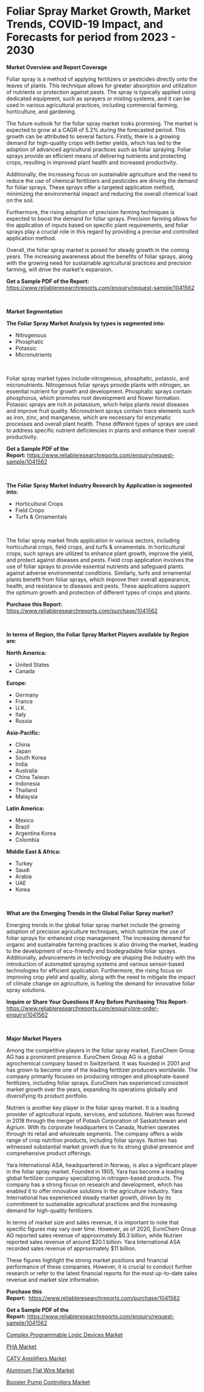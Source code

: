 <p><h1>Foliar Spray Market Growth, Market Trends, COVID-19 Impact, and Forecasts for period from 2023 - 2030</h1></p><p><strong>Market Overview and Report Coverage</strong></p>
<p><p>Foliar spray is a method of applying fertilizers or pesticides directly onto the leaves of plants. This technique allows for greater absorption and utilization of nutrients or protection against pests. The spray is typically applied using dedicated equipment, such as sprayers or misting systems, and it can be used in various agricultural practices, including commercial farming, horticulture, and gardening.</p><p>The future outlook for the foliar spray market looks promising. The market is expected to grow at a CAGR of 5.2% during the forecasted period. This growth can be attributed to several factors. Firstly, there is a growing demand for high-quality crops with better yields, which has led to the adoption of advanced agricultural practices such as foliar spraying. Foliar sprays provide an efficient means of delivering nutrients and protecting crops, resulting in improved plant health and increased productivity.</p><p>Additionally, the increasing focus on sustainable agriculture and the need to reduce the use of chemical fertilizers and pesticides are driving the demand for foliar sprays. These sprays offer a targeted application method, minimizing the environmental impact and reducing the overall chemical load on the soil.</p><p>Furthermore, the rising adoption of precision farming techniques is expected to boost the demand for foliar sprays. Precision farming allows for the application of inputs based on specific plant requirements, and foliar sprays play a crucial role in this regard by providing a precise and controlled application method.</p><p>Overall, the foliar spray market is poised for steady growth in the coming years. The increasing awareness about the benefits of foliar sprays, along with the growing need for sustainable agricultural practices and precision farming, will drive the market's expansion.</p></p>
<p><strong>Get a Sample PDF of the Report:</strong> <a href="https://www.reliableresearchreports.com/enquiry/request-sample/1041562">https://www.reliableresearchreports.com/enquiry/request-sample/1041562</a></p>
<p>&nbsp;</p>
<p><strong>Market Segmentation</strong></p>
<p><strong>The Foliar Spray Market Analysis by types is segmented into:</strong></p>
<p><ul><li>Nitrogenous</li><li>Phosphatic</li><li>Potassic</li><li>Micronutrients</li></ul></p>
<p>&nbsp;</p>
<p><p>Foliar spray market types include nitrogenous, phosphatic, potassic, and micronutrients. Nitrogenous foliar sprays provide plants with nitrogen, an essential nutrient for growth and development. Phosphatic sprays contain phosphorus, which promotes root development and flower formation. Potassic sprays are rich in potassium, which helps plants resist diseases and improve fruit quality. Micronutrient sprays contain trace elements such as iron, zinc, and manganese, which are necessary for enzymatic processes and overall plant health. These different types of sprays are used to address specific nutrient deficiencies in plants and enhance their overall productivity.</p></p>
<p><strong>Get a Sample PDF of the Report:</strong>&nbsp;<a href="https://www.reliableresearchreports.com/enquiry/request-sample/1041562">https://www.reliableresearchreports.com/enquiry/request-sample/1041562</a></p>
<p>&nbsp;</p>
<p><strong>The Foliar Spray Market Industry Research by Application is segmented into:</strong></p>
<p><ul><li>Horticultural Crops</li><li>Field Crops</li><li>Turfs & Ornamentals</li></ul></p>
<p>&nbsp;</p>
<p><p>The foliar spray market finds application in various sectors, including horticultural crops, field crops, and turfs & ornamentals. In horticultural crops, such sprays are utilized to enhance plant growth, improve the yield, and protect against diseases and pests. Field crop application involves the use of foliar sprays to provide essential nutrients and safeguard plants against adverse environmental conditions. Similarly, turfs and ornamental plants benefit from foliar sprays, which improve their overall appearance, health, and resistance to diseases and pests. These applications support the optimum growth and protection of different types of crops and plants.</p></p>
<p><strong>Purchase this Report:</strong>&nbsp; <a href="https://www.reliableresearchreports.com/purchase/1041562">https://www.reliableresearchreports.com/purchase/1041562</a></p>
<p>&nbsp;</p>
<p><strong>In terms of Region, the Foliar Spray Market Players available by Region are:</strong></p>
<p>
    <p> <strong> North America: </strong>
        <ul>
            <li>United States</li>
            <li>Canada</li>
        </ul>
        </p> 
    <p> <strong> Europe: </strong>
        <ul>
            <li>Germany</li>
            <li>France</li>
            <li>U.K.</li>
            <li>Italy</li>
            <li>Russia</li>
        </ul>
        </p> 
    <p> <strong> Asia-Pacific: </strong>
        <ul>
            <li>China</li>
            <li>Japan</li>
            <li>South Korea</li>
            <li>India</li>
            <li>Australia</li>
            <li>China Taiwan</li>
            <li>Indonesia</li>
            <li>Thailand</li>
            <li>Malaysia</li>
        </ul>
        </p> 
    <p> <strong> Latin America: </strong>
        <ul>
            <li>Mexico</li>
            <li>Brazil</li>
            <li>Argentina Korea</li>
            <li>Colombia</li>
        </ul>
        </p> 
    <p> <strong> Middle East & Africa: </strong>
        <ul>
            <li>Turkey</li>
            <li>Saudi</li>
            <li>Arabia</li>
            <li>UAE</li>
            <li>Korea</li>
        </ul>
    </p>
    </p>
<p>&nbsp;</p>
<p><strong>What are the Emerging Trends in the Global Foliar Spray market?</strong></p>
<p><p>Emerging trends in the global foliar spray market include the growing adoption of precision agriculture techniques, which optimize the use of foliar sprays for enhanced crop management. The increasing demand for organic and sustainable farming practices is also driving the market, leading to the development of eco-friendly and biodegradable foliar sprays. Additionally, advancements in technology are shaping the industry with the introduction of automated spraying systems and various sensor-based technologies for efficient application. Furthermore, the rising focus on improving crop yield and quality, along with the need to mitigate the impact of climate change on agriculture, is fueling the demand for innovative foliar spray solutions.</p></p>
<p><strong>Inquire or Share Your Questions If Any Before Purchasing This Report</strong>- <a href="https://www.reliableresearchreports.com/enquiry/pre-order-enquiry/1041562">https://www.reliableresearchreports.com/enquiry/pre-order-enquiry/1041562</a></p>
<p>&nbsp;</p>
<p><strong>Major Market Players</strong></p>
<p><p>Among the competitive players in the foliar spray market, EuroChem Group AG has a prominent presence. EuroChem Group AG is a global agrochemical company based in Switzerland. It was founded in 2001 and has grown to become one of the leading fertilizer producers worldwide. The company primarily focuses on producing nitrogen and phosphate-based fertilizers, including foliar sprays. EuroChem has experienced consistent market growth over the years, expanding its operations globally and diversifying its product portfolio.</p><p>Nutrien is another key player in the foliar spray market. It is a leading provider of agricultural inputs, services, and solutions. Nutrien was formed in 2018 through the merger of Potash Corporation of Saskatchewan and Agrium. With its corporate headquarters in Canada, Nutrien operates through its retail and wholesale segments. The company offers a wide range of crop nutrition products, including foliar sprays. Nutrien has witnessed substantial market growth due to its strong global presence and comprehensive product offerings.</p><p>Yara International ASA, headquartered in Norway, is also a significant player in the foliar spray market. Founded in 1905, Yara has become a leading global fertilizer company specializing in nitrogen-based products. The company has a strong focus on research and development, which has enabled it to offer innovative solutions in the agriculture industry. Yara International has experienced steady market growth, driven by its commitment to sustainable agricultural practices and the increasing demand for high-quality fertilizers.</p><p>In terms of market size and sales revenue, it is important to note that specific figures may vary over time. However, as of 2020, EuroChem Group AG reported sales revenue of approximately $6.3 billion, while Nutrien reported sales revenue of around $20.1 billion. Yara International ASA recorded sales revenue of approximately $11 billion.</p><p>These figures highlight the strong market positions and financial performance of these companies. However, it is crucial to conduct further research or refer to the latest financial reports for the most up-to-date sales revenue and market size information.</p></p>
<p><strong>Purchase this Report:</strong>&nbsp;&nbsp;<a href="https://www.reliableresearchreports.com/purchase/1041562">https://www.reliableresearchreports.com/purchase/1041562</a></p>
<p></p>
<p><strong>Get a Sample PDF of the Report:</strong>&nbsp;<a href="https://www.reliableresearchreports.com/enquiry/request-sample/1041562">https://www.reliableresearchreports.com/enquiry/request-sample/1041562</a></p>
<p><p><a href="https://medium.com/@yvettelesch/complex-programmable-logic-devices-market-size-and-market-trends-complete-industry-overview-2023-8ce1d1ff40db">Complex Programmable Logic Devices Market</a></p><p><a href="https://github.com/aashishrp/Market-Research-Report-List-1/blob/main/pha-market.md">PHA Market</a></p><p><a href="https://medium.com/@marlonblick/catv-amplifiers-market-analysis-its-cagr-market-segmentation-and-global-industry-overview-af6c1e857bb1">CATV Amplifiers Market</a></p><p><a href="https://github.com/rahu1506/Market-Research-Report-List-1/blob/main/aluminum-flat-wire-market.md">Aluminum Flat Wire Market</a></p><p><a href="https://medium.com/@chiragreportprime1/booster-pump-controllers-nbsp-market-focuses-on-market-share-size-and-projected-forecast-till-2030-55ee4f7e1384">Booster Pump Controllers Market</a></p></p>